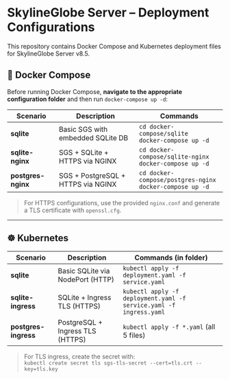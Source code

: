 # SkylineGlobe Server – Deployment Configurations

This repository contains Docker Compose and Kubernetes deployment files for SkylineGlobe Server v8.5.

## 🚀 Docker Compose

Before running Docker Compose, **navigate to the appropriate configuration folder** and then run `docker-compose up -d`:

| Scenario           | Description                        | Commands                                          |
| ------------------ | ---------------------------------- | ------------------------------------------------ |
| **sqlite**         | Basic SGS with embedded SQLite DB  | `cd docker-compose/sqlite`<br>`docker-compose up -d` |
| **sqlite-nginx**   | SGS + SQLite + HTTPS via NGINX     | `cd docker-compose/sqlite-nginx`<br>`docker-compose up -d` |
| **postgres-nginx** | SGS + PostgreSQL + HTTPS via NGINX | `cd docker-compose/postgres-nginx`<br>`docker-compose up -d` |

> For HTTPS configurations, use the provided `nginx.conf` and generate a TLS certificate with `openssl.cfg`.

---

## ☸️ Kubernetes

| Scenario             | Description                      | Commands (in folder)                                               |
| -------------------- | -------------------------------- | ------------------------------------------------------------------ |
| **sqlite**           | Basic SQLite via NodePort (HTTP) | `kubectl apply -f deployment.yaml -f service.yaml`                 |
| **sqlite-ingress**   | SQLite + Ingress TLS (HTTPS)     | `kubectl apply -f deployment.yaml -f service.yaml -f ingress.yaml` |
| **postgres-ingress** | PostgreSQL + Ingress TLS (HTTPS) | `kubectl apply -f *.yaml` (all 5 files)                            |

> For TLS ingress, create the secret with:  
> `kubectl create secret tls sgs-tls-secret --cert=tls.crt --key=tls.key`
